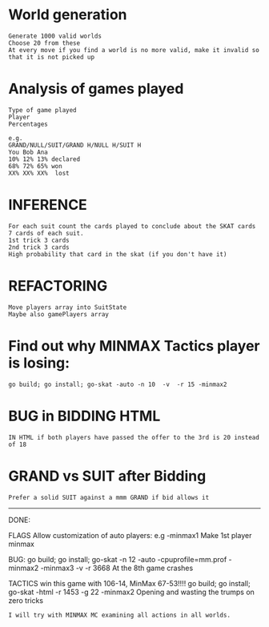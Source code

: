 # World generation
	Generate 1000 valid worlds
	Choose 20 from these
	At every move if you find a world is no more valid, make it invalid so that it is not picked up


# Analysis of games played
	Type of game played
	Player
	Percentages

	e.g.
	GRAND/NULL/SUIT/GRAND H/NULL H/SUIT H
	You Bob Ana
	10% 12% 13% declared
	68% 72% 65% won
	XX% XX% XX%  lost

# INFERENCE
	For each suit count the cards played to conclude about the SKAT cards
	7 cards of each suit.
	1st trick 3 cards
	2nd trick 3 cards
	High probability that card in the skat (if you don't have it)

# REFACTORING
	Move players array into SuitState
	Maybe also gamePlayers array

# Find out why MINMAX Tactics player is losing:
	go build; go install; go-skat -auto -n 10  -v  -r 15 -minmax2

# BUG in BIDDING HTML
	IN HTML if both players have passed the offer to the 3rd is 20 instead of 18

# GRAND vs SUIT after Bidding
	Prefer a solid SUIT against a mmm GRAND if bid allows it

-------------------------------------------------------------------------
DONE:

FLAGS
	Allow customization of auto players:
	e.g -minmax1 Make 1st player minmax

BUG:
	go build; go install; go-skat -n 12 -auto -cpuprofile=mm.prof -minmax2 -minmax3 -v -r 3668
	At the 8th game crashes

TACTICS win this game with 106-14, MinMax 67-53!!!!
	go build; go install; go-skat -html  -r 1453 -g 22 -minmax2
	Opening and wasting the trumps on zero tricks

	I will try with MINMAX MC examining all actions in all worlds.

